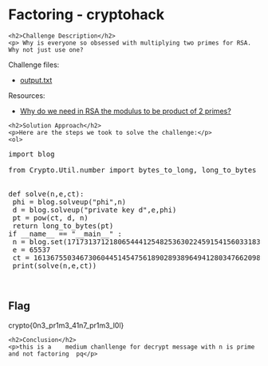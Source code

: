 
<!DOCTYPE html>
<html>

<body>
    <h1>Factoring - cryptohack</h1>

    <h2>Challenge Description</h2>
    <p> Why is everyone so obsessed with multiplying two primes for RSA. Why not just use one?

Challenge files:
  - <a href="https://cryptohack.org/static/challenges/output_086036e35349a406b94bfac9a7af6cca.txt">output.txt</a>

Resources:
  - <a href="https://crypto.stackexchange.com/questions/5170/why-do-we-need-in-rsa-the-modulus-to-be-product-of-2-primes">Why do we need in RSA the modulus to be product of 2 primes?</a>
 </p>
 
    <h2>Solution Approach</h2>
    <p>Here are the steps we took to solve the challenge:</p>
    <ol>
<pre>
import blog
 
from Crypto.Util.number import bytes_to_long, long_to_bytes


def solve(n,e,ct):
 phi = blog.solveup("phi",n)
 d = blog.solveup("private key d",e,phi)
 pt = pow(ct, d, n)
 return long_to_bytes(pt)
if __name__ == "__main__" :
 n = blog.set(171731371218065444125482536302245915415603318380280392385291836472299752747934607246477508507827284075763910264995326010251268493630501989810855418416643352631102434317900028697993224868629935657273062472544675693365930943308086634291936846505861203914449338007760990051788980485462592823446469606824421932591,1)  
 e = 65537
 ct = 161367550346730604451454756189028938964941280347662098798775466019463375610700074840105776873791605070092554650190486030367121011578171525759600774739890458414593857709994072516290998135846956596662071379067305011746842247628316996977338024343628757374524136260758515864509435302781735938531030576289086798942
 print(solve(n,e,ct)) 
</pre>
 
</pre>
    </ol>
<br>
    <h2>Flag</h2>
    <p class="flag">crypto{0n3_pr1m3_41n7_pr1m3_l0l}
</p>

    <h2>Conclusion</h2>
    <p>this is a    medium chanllenge for decrypt message with n is prime and not factoring  pq</p>
</body>
</html>


